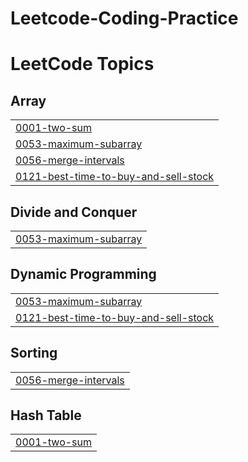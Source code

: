 # Leetcode-Coding-Practice


<!---LeetCode Topics Start-->
# LeetCode Topics
## Array
|  |
| ------- |
| [0001-two-sum](https://github.com/vineetkrsingh769/Leetcode-Coding-Practice/tree/master/0001-two-sum) |
| [0053-maximum-subarray](https://github.com/vineetkrsingh769/Leetcode-Coding-Practice/tree/master/0053-maximum-subarray) |
| [0056-merge-intervals](https://github.com/vineetkrsingh769/Leetcode-Coding-Practice/tree/master/0056-merge-intervals) |
| [0121-best-time-to-buy-and-sell-stock](https://github.com/vineetkrsingh769/Leetcode-Coding-Practice/tree/master/0121-best-time-to-buy-and-sell-stock) |
## Divide and Conquer
|  |
| ------- |
| [0053-maximum-subarray](https://github.com/vineetkrsingh769/Leetcode-Coding-Practice/tree/master/0053-maximum-subarray) |
## Dynamic Programming
|  |
| ------- |
| [0053-maximum-subarray](https://github.com/vineetkrsingh769/Leetcode-Coding-Practice/tree/master/0053-maximum-subarray) |
| [0121-best-time-to-buy-and-sell-stock](https://github.com/vineetkrsingh769/Leetcode-Coding-Practice/tree/master/0121-best-time-to-buy-and-sell-stock) |
## Sorting
|  |
| ------- |
| [0056-merge-intervals](https://github.com/vineetkrsingh769/Leetcode-Coding-Practice/tree/master/0056-merge-intervals) |
## Hash Table
|  |
| ------- |
| [0001-two-sum](https://github.com/vineetkrsingh769/Leetcode-Coding-Practice/tree/master/0001-two-sum) |
<!---LeetCode Topics End-->